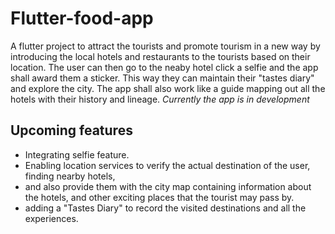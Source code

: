 # Flutter-food-app

A flutter project to attract the tourists and promote tourism in a new way by introducing the local hotels and restaurants to the tourists based on their location. The user can then go to the neaby hotel click a selfie and the app shall award them a sticker. 
This way they can maintain their "tastes diary" and explore the city. The app shall also work like a guide mapping out all the hotels with their history and lineage.
*Currently the app is in development*


## Upcoming features
- Integrating selfie feature.
- Enabling location services to verify the actual destination of the user, finding nearby hotels,
- and also provide them with the city map containing information about the hotels, and other exciting places that the tourist may pass by.
- adding a "Tastes Diary" to record the visited destinations and all the experiences.
